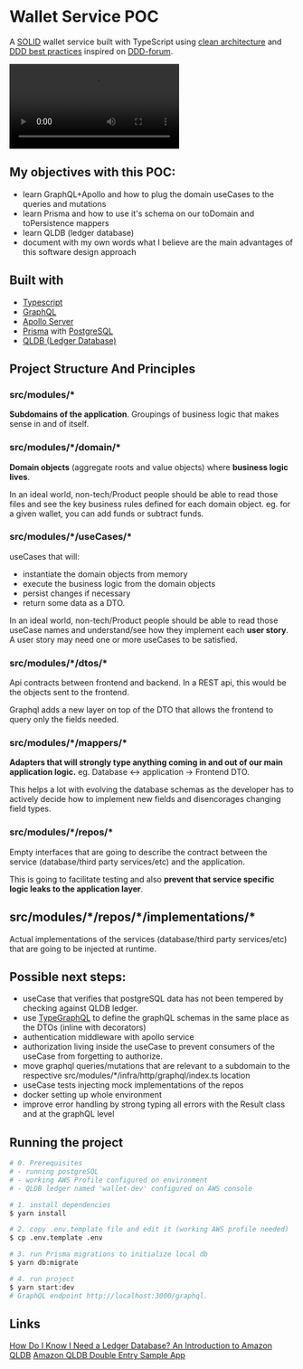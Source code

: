 # Wallet Service POC

A [SOLID](https://khalilstemmler.com/articles/solid-principles/solid-typescript/) wallet service built with TypeScript using [clean architecture](https://khalilstemmler.com/articles/software-design-architecture/organizing-app-logic/) and [DDD best practices](https://khalilstemmler.com/articles/domain-driven-design-intro/) inspired on [DDD-forum](https://github.com/stemmlerjs/ddd-forum).

![DDDwallet](https://user-images.githubusercontent.com/17117431/157273685-07c1ce62-a38b-469d-a6cd-34f436444031.mp4)

## My objectives with this POC:

- learn GraphQL+Apollo and how to plug the domain useCases to the queries and mutations
- learn Prisma and how to use it's schema on our toDomain and toPersistence mappers
- learn QLDB (ledger database)
- document with my own words what I believe are the main advantages of this software design approach

## Built with

- [Typescript](https://www.typescriptlang.org/)
- [GraphQL](https://graphql.org/)
- [Apollo Server](https://www.apollographql.com/)
- [Prisma](https://www.prisma.io/) with [PostgreSQL](https://www.postgresql.org/)
- [QLDB (Ledger Database)](https://aws.amazon.com/qldb/)

## Project Structure And Principles

### src/modules/\*

**Subdomains of the application**. Groupings of business logic that makes sense in and of itself.

### src/modules/\*/domain/\*

**Domain objects** (aggregate roots and value objects) where **business logic lives**.

In an ideal world, non-tech/Product people should be able to read those files and see the key business rules defined for each domain object.
eg. for a given wallet, you can add funds or subtract funds.

### src/modules/\*/useCases/\*

useCases that will:

- instantiate the domain objects from memory
- execute the business logic from the domain objects
- persist changes if necessary
- return some data as a DTO.

In an ideal world, non-tech/Product people should be able to read those useCase names and understand/see how they implement each **user story**. A user story may need one or more useCases to be satisfied.

### src/modules/\*/dtos/\*

Api contracts between frontend and backend. In a REST api, this would be the objects sent to the frontend.

Graphql adds a new layer on top of the DTO that allows the frontend to query only the fields needed.

### src/modules/\*/mappers/\*

**Adapters that will strongly type anything coming in and out of our main application logic.** eg. Database <-> application -> Frontend DTO.

This helps a lot with evolving the database schemas as the developer has to actively decide how to implement new fields and disencorages changing field types.

### src/modules/\*/repos/\*

Empty interfaces that are going to describe the contract between the service (database/third party services/etc) and the application.

This is going to facilitate testing and also **prevent that service specific logic leaks to the application layer**.

## src/modules/\*/repos/\*/implementations/\*

Actual implementations of the services (database/third party services/etc) that are going to be injected at runtime.

## Possible next steps:

- useCase that verifies that postgreSQL data has not been tempered by checking against QLDB ledger.
- use [TypeGraphQL](https://typegraphql.com/) to define the graphQL schemas in the same place as the DTOs (inline with decorators)
- authentication middleware with apollo service
- authorization living inside the useCase to prevent consumers of the useCase from forgetting to authorize.
- move graphql queries/mutations that are relevant to a subdomain to the respective src/modules/\*/infra/http/graphql/index.ts location
- useCase tests injecting mock implementations of the repos
- docker setting up whole environment
- improve error handling by strong typing all errors with the Result class and at the graphQL level

## Running the project

```bash
# 0. Prerequisites
# - running postgreSQL
# - working AWS Profile configured on environment
# - QLDB ledger named 'wallet-dev' configured on AWS console

# 1. install dependencies
$ yarn install

# 2. copy .env.template file and edit it (working AWS profile needed)
$ cp .env.template .env

# 3. run Prisma migrations to initialize local db
$ yarn db:migrate

# 4. run project
$ yarn start:dev
# GraphQL endpoint http://localhost:3000/graphql.
```

## Links

[How Do I Know I Need a Ledger Database? An Introduction to Amazon QLDB](https://www.youtube.com/watch?v=blIku5CWYzU)
[Amazon QLDB Double Entry Sample App](https://github.com/aws-samples/amazon-qldb-double-entry-sample-java)
